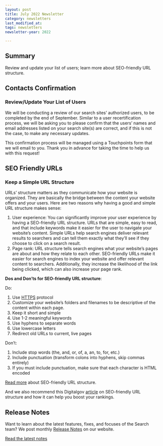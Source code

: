 ```yaml
---
layout: post
title: July 2022 Newsletter
category: newsletters
last_modified_at: 
tags: newsletters
newsletter-year: 2022

---
```


## Summary
Review and update your list of users; learn more about SEO-friendly URL structure.

## Contacts Confirmation
### Review/Update Your List of Users

We will be conducting a review of our search sites’ authorized users, to be completed by the end of September. Similar to a user recertification process, we will be asking you to please confirm that the users’ names and email addresses listed on your search site(s) are correct, and if this is not the case, to make any necessary updates. 

This confirmation process will be managed using a Touchpoints form that we will email to you. Thank you in advance for taking the time to help us with this request!

## SEO Friendly URLs
### Keep a Simple URL Structure

URLs’ structure matters as they communicate how your website is organized. They are basically the bridge between the content your website offers and your users. Here are two reasons why having a good and simple URL structure makes sense:

1.  User experience: You can significantly improve your user experience by having a SEO-friendly URL structure. URLs that are simple, easy to read, and that include keywords make it easier for the user to navigate your website’s content. Simple URLs help search engines deliver relevant results to searchers and can tell them exactly what they’ll see if they choose to click on a search result.
2.  Page rank: URL structure tells search engines what your website’s pages are about and how they relate to each other. SEO-friendly URLs make it easier for search engines to index your website and offer relevant content to searchers. Additionally, they increase the likelihood of the link being clicked, which can also increase your page rank.

**Dos and Don’ts for SEO-friendly URL structure**:

Do:

1.  Use [HTTPS](https://developers.google.com/search/docs/advanced/security/https) protocol
2.  Customize your website’s folders and filenames to be descriptive of the content within each page.
3.  Keep it short and simple
4.  Use 1-2 meaningful keywords
5.  Use hyphens to separate words
6.  Use lowercase letters
7.  Redirect old URLs to current, live pages

Don’t:

1.  Include stop words (the, and, or, of, a, an, to, for, etc.)
2.  Include punctuation (transform colons into hyphens, skip commas entirely)
3.  If you must include punctuation, make sure that each character is HTML encoded

[Read more](https://www.designpowers.com/blog/url-best-practices) about SEO-friendly URL structure.

And we also recommend this Digitalgov [article](https://digital.gov/2016/06/03/help-search-engines-to-help-you-how-seo-friendly-url-structure-can-boost-your-rankings/) on SEO-friendly URL structure and how it can help you boost your rankings.

## Release Notes

Want to learn about the latest features, fixes, and focuses of the Search team? We post monthly [Release Notes](https://search.gov/about/updates/releases/) on our website.

[Read the latest notes](https://search.gov/about/updates/releases/june-2022.html)
